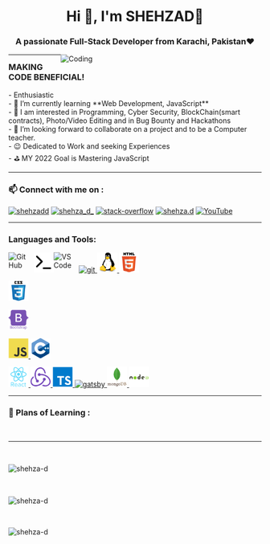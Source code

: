 <h1 align="center">Hi 👋, I'm SHEHZAD💯</h1>

<h3 align="center">A passionate Full-Stack Developer from Karachi, Pakistan❤️</h3>
<img align="right" alt="Coding" width="400"
	src="https://cdn.dribbble.com/users/1059583/screenshots/4171367/coding-freak.gif">
<hr>
<h3 style="margin-top: 4px;">MAKING CODE BENEFICIAL!</h3>
- Enthusiastic<br>
- 🌱 I’m currently learning **Web Development, JavaScript**<br>
- 👀 I am interested in Programming, Cyber Security, BlockChain(smart contracts), Photo/Video Editing and in Bug Bounty
and Hackathons <br>
- 💞️ I’m looking forward to collaborate on a project and to be a Computer teacher.<br>
- 😉 Dedicated to Work and seeking Experiences <br>
- ⛳️ MY 2022 Goal is Mastering JavaScript<br>

<hr>
<h3 align="left">📫 Connect with me on :</h3>

<a href="https://www.linkedin.com/in/shehzadd/" target="blank"><img align="center"
		src="https://raw.githubusercontent.com/rahuldkjain/github-profile-readme-generator/master/src/images/icons/Social/linked-in-alt.svg"
		alt="shehzadd" height="30" width="40" /></a>
<a href="https://twitter.com/shehza_d_" target="blank"><img align="center"
		src="https://raw.githubusercontent.com/rahuldkjain/github-profile-readme-generator/master/src/images/icons/Social/twitter.svg"
		alt="shehza_d_" height="30" width="40" /></a>
<a href="https://stackoverflow.com/users/18210334/shehzad" target="blank"><img align="center"
		src="https://raw.githubusercontent.com/rahuldkjain/github-profile-readme-generator/master/src/images/icons/Social/stack-overflow.svg"
		alt="stack-overflow" height="30" width="40" /></a>
<a href="https://instagram.com/shehza.d" target="blank"><img align="center"
		src="https://raw.githubusercontent.com/rahuldkjain/github-profile-readme-generator/master/src/images/icons/Social/instagram.svg"
		alt="shehza.d" height="30" width="40" /></a>
<a href="https://www.youtube.com/channel/UCUTMs216kmgY9lOgBFDckAQ" target="blank"><img align="center"
		src="https://raw.githubusercontent.com/rahuldkjain/github-profile-readme-generator/master/src/images/icons/Social/youtube.svg"
		alt="YouTube" height="40" width="40" /></a>


<hr>
<h3 align="left">Languages and Tools:</h3>

<a href="https://git-scm.com/" target="_blank" rel="noreferrer">
	<img src="https://www.vectorlogo.zone/logos/git-scm/git-scm-icon.svg" alt="git" title="Git" width="40"
		height="40" />
</a>
<a href="">
	<img align="left" alt="GitHub" title="GitHub" width="40" height="40"
		src="https://user-images.githubusercontent.com/3369400/139448065-39a229ba-4b06-434b-bc67-616e2ed80c8f.png"
		style="padding-right:10px;" />
</a>
<a href="">
	<img align="left" alt="Terminal" title="Command Line" width="40" height="40" src="./imgs/terminal-light.svg" />
</a>

<a href="https://code.visualstudio.com/">
	<img align="left" alt="VS Code" title="VS Code" width="40" height="40"
		src="https://cdn.jsdelivr.net/gh/devicons/devicon/icons/vscode/vscode-original.svg"
		style="padding-right:10px;" />
</a>
<a href="https://www.linux.org/" target="_blank" rel="noreferrer"> <img
		src="https://raw.githubusercontent.com/devicons/devicon/master/icons/linux/linux-original.svg" alt="linux"
		width="40" height="40" /> </a>
<a href="https://www.w3.org/html/" target="_blank" rel="noreferrer">
	<img src="https://raw.githubusercontent.com/devicons/devicon/master/icons/html5/html5-original-wordmark.svg"
		alt="html5" title="HTML5" width="40" height="40" />
</a>

<a href="https://www.w3schools.com/css/" target="_blank" rel="noreferrer"> <img
		src="https://raw.githubusercontent.com/devicons/devicon/master/icons/css3/css3-original-wordmark.svg" alt="css3"
		width="40" height="40" /> </a>

<a href="https://getbootstrap.com" target="_blank" rel="noreferrer"> <img
		src="https://raw.githubusercontent.com/devicons/devicon/master/icons/bootstrap/bootstrap-plain-wordmark.svg"
		alt="bootstrap" width="40" height="40" /> </a>

<a href="https://developer.mozilla.org/en-US/docs/Web/JavaScript" target="_blank" rel="noreferrer"> <img
		src="https://raw.githubusercontent.com/devicons/devicon/master/icons/javascript/javascript-original.svg"
		alt="javascript" width="40" height="40" /> </a>
<a href="https://www.w3schools.com/cpp/" target="_blank" rel="noreferrer"> <img
		src="https://raw.githubusercontent.com/devicons/devicon/master/icons/cplusplus/cplusplus-original.svg"
		alt="cplusplus" width="40" height="40" /> </a>

<a href="https://reactjs.org/" target="_blank" rel="noreferrer">
	<img src="https://raw.githubusercontent.com/devicons/devicon/master/icons/react/react-original-wordmark.svg"
		alt="react" width="40" height="40" /> </a>

<a href="https://redux.js.org" target="_blank" rel="noreferrer">
	<img src="https://raw.githubusercontent.com/devicons/devicon/master/icons/redux/redux-original.svg" alt="redux"
		width="40" height="40" /> </a>
<a href="https://www.typescriptlang.org/" target="_blank" rel="noreferrer"> <img
		src="https://raw.githubusercontent.com/devicons/devicon/master/icons/typescript/typescript-original.svg"
		alt="typescript" width="40" height="40" /> </a>
<a href="https://www.gatsbyjs.com/" target="_blank" rel="noreferrer"> <img
		src="https://www.vectorlogo.zone/logos/gatsbyjs/gatsbyjs-icon.svg" alt="gatsby" width="40" height="40" /> </a>
<a href="https://www.mongodb.com/" target="_blank" rel="noreferrer"> <img
		src="https://raw.githubusercontent.com/devicons/devicon/master/icons/mongodb/mongodb-original-wordmark.svg"
		alt="mongodb" width="40" height="40" /> </a>
<a href="https://nodejs.org" target="_blank" rel="noreferrer"> <img
			src="https://raw.githubusercontent.com/devicons/devicon/master/icons/nodejs/nodejs-original-wordmark.svg"
			alt="nodejs" width="40" height="40" /> </a>




<hr>
<h3 align="left">🏫 Plans of Learning :</h3><br>










<hr>
<br>
<p>
	<img align="center" style="display: block;"
		src="https://github-readme-stats.vercel.app/api/top-langs?username=shehza-d&show_icons=true&locale=en&layout=compact"
		alt="shehza-d" />
</p>
<br>
<p>
	<img align="center" src="https://github-readme-stats.vercel.app/api?username=shehza-d&show_icons=true&locale=en"
		alt="shehza-d" />
</p>
<br>
<p>
	<img align="center" style="display: block;" src="https://github-readme-streak-stats.herokuapp.com/?user=shehza-d&"
		alt="shehza-d" />
</p>



<!-- (https://camo.githubusercontent.com/117d0191569b7e00e69062ce99d26fe9c251dc735c57386b497c75b0b26dda08/68747470733a2f2f63646e2e6472696262626c652e636f6d2f75736572732f313035393538332f73637265656e73686f74732f343137313336372f636f64696e672d667265616b2e676966) photo gif

shehza-d/shehza-d is a ✨ special ✨ repository because its `README.md` (this file) appears on your GitHub profile.
You can click the Preview link to take a look at your changes.
Enthusiastic 💯
Dedicated to Work
Hungry for Experience 😉
I always like to Enjoy my Work that I'm doing
Looking forward to be a Computer teacher and run a Software house😊 -->